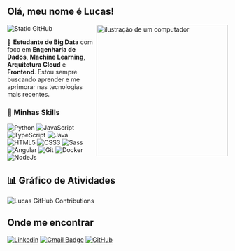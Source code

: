 ## Olá, meu nome é Lucas!

<img src="https://raw.githubusercontent.com/MicaelliMedeiros/micaellimedeiros/master/image/computer-illustration.png" alt="ilustração de um computador" width="300px" align="right">

<img src="https://img.shields.io/static/v1?label=Overview&message=LukeSantossz&color=f8efd4&style=for-the-badge&logo=GitHub" alt="Static GitHub">

🌱 **Estudante de Big Data** com foco em **Engenharia de Dados**, **Machine Learning**, **Arquitetura Cloud** e **Frontend**. Estou sempre buscando aprender e me aprimorar nas tecnologias mais recentes.

### 🚀 Minhas Skills

![Python](https://img.shields.io/badge/Python-3776AB?style=for-the-badge&logo=python&logoColor=white)
![JavaScript](https://img.shields.io/badge/JavaScript-F7DF1E?style=for-the-badge&logo=javascript&logoColor=black)
![TypeScript](https://img.shields.io/badge/TypeScript-007ACC?style=for-the-badge&logo=typescript&logoColor=white)
![Java](https://img.shields.io/badge/Java-ED8B00?style=for-the-badge&logo=java&logoColor=white)
![HTML5](https://img.shields.io/badge/HTML5-E34F26?style=for-the-badge&logo=html5&logoColor=white)
![CSS3](https://img.shields.io/badge/CSS3-1572B6?style=for-the-badge&logo=css3&logoColor=white)
![Sass](https://img.shields.io/badge/Sass-CC6699?style=for-the-badge&logo=sass&logoColor=white)
![Angular](https://img.shields.io/badge/Angular-DD0031?style=for-the-badge&logo=angular&logoColor=white)
![Git](https://img.shields.io/badge/Git-E34F26?style=for-the-badge&logo=git&logoColor=white)
![Docker](https://img.shields.io/badge/Docker-2496ED?style=for-the-badge&logo=docker&logoColor=white)
![NodeJs](https://img.shields.io/badge/Node.js-43853D?style=for-the-badge&logo=node.js&logoColor=white)

## 📊 Gráfico de Atividades

![Lucas GitHub Contributions](https://github-readme-stats.vercel.app/api?username=LukeSantossz&show_icons=true&theme=radical)



## Onde me encontrar

[![Linkedin](https://img.shields.io/badge/-LucasGonçalves-blue?style=flat-square&logo=Linkedin&logoColor=white&link=https://www.linkedin.com/in/lucas-gon%C3%A7alvessz/)](https://www.linkedin.com/in/lucas-gon%C3%A7alvessz/)
[![Gmail Badge](https://img.shields.io/badge/-lucassg2015@gmail.com-006bed?style=flat-square&logo=Gmail&logoColor=white&link=mailto:lucassg2015@gmail.com)](mailto:lucassg2015@gmail.com)
[![GitHub](https://img.shields.io/github/followers/LukeSantossz?label=follow&style=social)](https://github.com/LukeSantossz)
